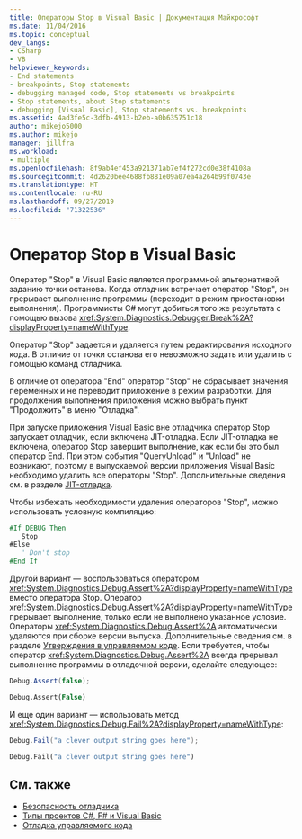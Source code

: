 ```yaml
---
title: Операторы Stop в Visual Basic | Документация Майкрософт
ms.date: 11/04/2016
ms.topic: conceptual
dev_langs:
- CSharp
- VB
helpviewer_keywords:
- End statements
- breakpoints, Stop statements
- debugging managed code, Stop statements vs breakpoints
- Stop statements, about Stop statements
- debugging [Visual Basic], Stop statements vs. breakpoints
ms.assetid: 4ad3fe5c-3dfb-4913-b2eb-a0b635751c18
author: mikejo5000
ms.author: mikejo
manager: jillfra
ms.workload:
- multiple
ms.openlocfilehash: 8f9ab4ef453a921371ab7ef4f272cd0e38f4108a
ms.sourcegitcommit: 4d2620bee4688fb881e09a07ea4a264b99f0743e
ms.translationtype: HT
ms.contentlocale: ru-RU
ms.lasthandoff: 09/27/2019
ms.locfileid: "71322536"
---
```

# <a name="stop-statements-in-visual-basic"></a>Оператор Stop в Visual Basic

Оператор "Stop" в Visual Basic является программной альтернативой заданию точки останова. Когда отладчик встречает оператор "Stop", он прерывает выполнение программы (переходит в режим приостановки выполнения). Программисты C# могут добиться того же результата с помощью вызова <xref:System.Diagnostics.Debugger.Break%2A?displayProperty=nameWithType>.

Оператор "Stop" задается и удаляется путем редактирования исходного кода. В отличие от точки останова его невозможно задать или удалить с помощью команд отладчика.

В отличие от оператора "End" оператор "Stop" не сбрасывает значения переменных и не переводит приложение в режим разработки. Для продолжения выполнения приложения можно выбрать пункт "Продолжить" в меню "Отладка".

При запуске приложения Visual Basic вне отладчика оператор Stop запускает отладчик, если включена JIT-отладка. Если JIT-отладка не включена, оператор Stop завершит выполнение, как если бы это был оператор End. При этом события "QueryUnload" и "Unload" не возникают, поэтому в выпускаемой версии приложения Visual Basic необходимо удалить все операторы "Stop". Дополнительные сведения см. в разделе [JIT-отладка](just-in-time-debugging-in-visual-studio.md).

 Чтобы избежать необходимости удаления операторов "Stop", можно использовать условную компиляцию:

```vb
#If DEBUG Then
   Stop
#Else
   ' Don't stop
#End If
```

Другой вариант — воспользоваться оператором <xref:System.Diagnostics.Debug.Assert%2A?displayProperty=nameWithType> вместо оператора Stop. Оператор <xref:System.Diagnostics.Debug.Assert%2A?displayProperty=nameWithType> прерывает выполнение, только если не выполнено указанное условие. Операторы <xref:System.Diagnostics.Debug.Assert%2A> автоматически удаляются при сборке версии выпуска. Дополнительные сведения см. в разделе [Утверждения в управляемом коде](assertions-in-managed-code.md). Если требуется, чтобы оператор <xref:System.Diagnostics.Debug.Assert%2A> всегда прерывал выполнение программы в отладочной версии, сделайте следующее:

```csharp
Debug.Assert(false);
```

```vb
Debug.Assert(False)
```

И еще один вариант — использовать метод <xref:System.Diagnostics.Debug.Fail%2A?displayProperty=nameWithType>:

```csharp
Debug.Fail("a clever output string goes here");
```

```vb
Debug.Fail("a clever output string goes here")
```

## <a name="see-also"></a>См. также

- [Безопасность отладчика](debugger-security.md)
- [Типы проектов C#, F# и Visual Basic](debugging-preparation-csharp-f-hash-and-visual-basic-project-types.md)
- [Отладка управляемого кода](debugging-managed-code.md)
